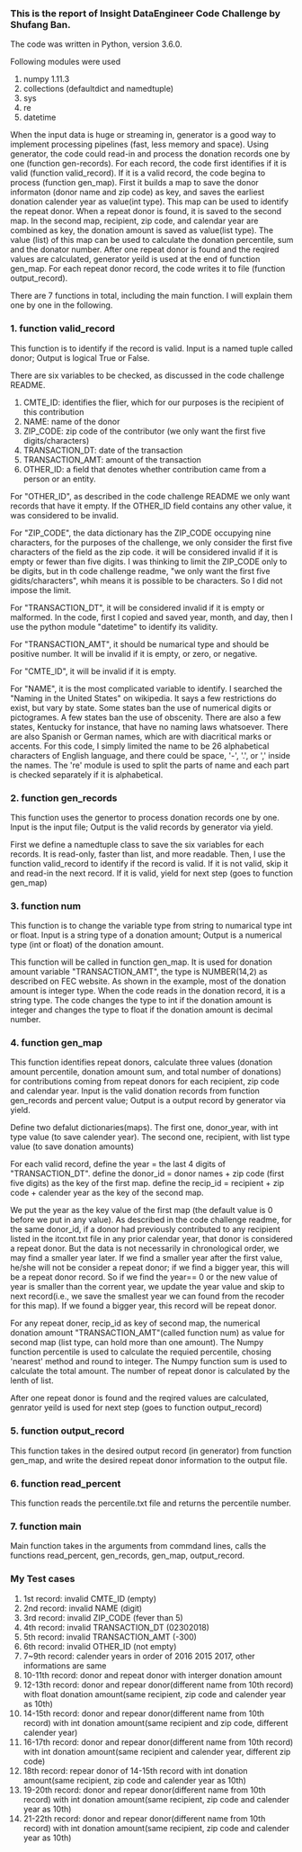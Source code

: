 ### This is the report of Insight DataEngineer Code Challenge by Shufang Ban.

The code was written in Python, version 3.6.0.

Following modules were used
   1) numpy 1.11.3
   2) collections (defaultdict and namedtuple)
   3) sys
   4) re
   5) datetime
   
When the input data is huge or streaming in, generator is a good way to implement processing pipelines (fast, less memory and space).
Using generator, the code could read-in and process the donation records one by one (function gen-records). 
For each record, the code first identifies if it is valid (function valid_record).
If it is a valid record, the code begina to process (function gen_map).
First it builds a map to save the donor informaton (donor name and zip code) as key, and saves the earliest donation calender year as value(int type).
This map can be used to identify the repeat donor.
When a repeat donor is found, it is saved to the second map.
In the second map, recipient, zip code, and calendar year are combined as key, the donation amount is saved as value(list type).
The value (list) of this map can be used to calculate the donation percentile, sum and the donator number.
After one repeat donor is found and the reqired values are calculated, generator yeild is used at the end of function gen_map. 
For each repeat donor record, the code writes it to file (function output_record).

There are 7 functions in total, including the main function. I will explain them one by one in the following.
 

### 1. function valid_record

   This function is to identify if the record is valid. 
   Input is a named tuple called donor; Output is logical True or False.
   
   There are six variables to be checked, as discussed in the code challenge README.
   1) CMTE_ID: identifies the flier, which for our purposes is the recipient of this contribution
   2) NAME: name of the donor
   3) ZIP_CODE: zip code of the contributor (we only want the first five digits/characters)
   4) TRANSACTION_DT: date of the transaction
   5) TRANSACTION_AMT: amount of the transaction
   6) OTHER_ID: a field that denotes whether contribution came from a person or an entity. 
   
   For "OTHER_ID", as described in the code challenge README we only want records that have it empty. If the OTHER_ID field contains any other value, it was considered to be invalid.
   
   For "ZIP_CODE", the data dictionary has the ZIP_CODE occupying nine characters, for the purposes of the challenge, we only consider the first five characters of the field as the zip code. it will be considered invalid if it is empty or fewer than five digits. I was thinking to limit the ZIP_CODE only to be digits, but in th code challenge readme, "we only want the first five gidits/characters", whih means it is possible to be characters. So I did not impose the limit.
   
   For "TRANSACTION_DT",  it will be considered invalid if it is empty or malformed. In the code, first I copied and saved year, month, and day, then I use the python module "datetime" to identify its validity. 
   
   For "TRANSACTION_AMT", it should be numarical type and should be positive number. It will be invalid if it is empty, or zero, or negative.
   
   For "CMTE_ID", it will be invalid if it is empty.
   
   For "NAME", it is the most complicated variable to identify. I searched the "Naming in the United States" on wikipedia. It says a few restrictions do exist, but vary by state. Some states ban the use of numerical digits or pictogrames. A few states ban the use of obscenity. There are also a few states, Kentucky for instance, that have no naming laws whatsoever. There are also Spanish or German names, which are with diacritical marks or accents. For this code, I simply limited the name to be 26 alphabetical characters of English language, and there could be space, '-', '.', or ',' inside the names. The 're' module is used to split the parts of name and each part is checked separately if it is alphabetical. 


### 2. function gen_records

   This function uses the genertor to process donation records one by one.
   Input is the input file; Output is the valid records by generator via yield. 
   
   First we define a namedtuple class to save the six variables for each records. 
   It is read-only, faster than list, and more readable.
   Then, I use the function valid_record to identify if the record is valid. 
   If it is not valid, skip it and read-in the next record. 
   If it is valid, yield for next step (goes to function gen_map) 
    
### 3. function num

   This function is to change the variable type from string to numarical type int or float.
   Input is a string type of a donation amount; Output is a numerical type (int or float) of the donation amount.
   
   This function will be called in function gen_map. 
   It is used for donation amount variable "TRANSACTION_AMT", the type is NUMBER(14,2) as described on FEC website. 
   As shown in the example, most of the donation amount is integer type. 
   When the code reads in the donation record, it is a string type. 
   The code changes the type to int if the donation amount is integer and changes the type to float if the donation amount is decimal number.

### 4. function gen_map
   
   This function identifies repeat donors, calculate three values (donation amount percentile, donation amount sum, and total number of donations) for contributions coming from repeat donors for each recipient, zip code and calendar year.
   Input is the valid donation records from function gen_records and percent value; Output is a output record by generator via yield.
   
   Define two defalut dictionaries(maps). 
   The first one, donor_year, with int type value (to save calender year).
   The second one, recipient, with list type value (to save donation amounts) 
   
   For each valid record, 
   define the year = the last 4 digits of "TRANSACTION_DT". 
   define the donor_id = donor names + zip code (first five digits) as the key of the first map. 
   define the recip_id = recipient + zip code + calender year as the key of the second map. 
   
   We put the year as the key value of the first map (the default value is 0 before we put in any value). 
   As described in the code challenge readme, for the same donor_id,  if a donor had previously contributed to any recipient listed in the itcont.txt file in any prior calendar year, that donor is considered a repeat donor. But the data is not necessarily in chronological order, we may find a smaller year later. If we find a smaller year after the first value, he/she will not be consider a repeat donor; if we find a bigger year, this will be a repeat donor record. 
   So if we find the year== 0 or the new value of year is smaller than the corrent year, we update the year value and skip to next record(i.e., we save the smallest year we can found from the recoder for this map). If we found a bigger year, this record will be repeat donor. 
   
   For any repeat doner, recip_id as key of second map, the numerical donation amount "TRANSACTION_AMT"(called function num) as value for second map (list type, can hold more than one amount).
   The Numpy function percentile is used to calculate the requied percentile, chosing 'nearest' method and round to integer.
   The Numpy function sum is used to calculate the total amount.
   The number of repeat donor is calculated by the lenth of list.
   
   After one repeat donor is found and the reqired values are calculated, genrator yeild is used for next step (goes to function output_record)

### 5. function output_record

   This function takes in the desired output record (in generator) from function gen_map, and write the desired repeat donor information to the output file.

### 6. function read_percent

   This function reads the percentile.txt file and returns the percentile number.

### 7. function main

   Main function takes in the arguments from commdand lines, calls the functions read_percent, gen_records, gen_map, output_record.


   
### My Test cases

   1) 1st record: invalid CMTE_ID (empty)
   2) 2nd record: invalid NAME (digit)
   3) 3rd record: invalid ZIP_CODE (fever than 5)
   4) 4th record: invalid TRANSACTION_DT (02302018)
   5) 5th record: invalid TRANSACTION_AMT (-300)
   6) 6th record: invalid OTHER_ID (not empty)
   7) 7~9th record: calender years in order of 2016 2015 2017, other informations are same
   8) 10-11th record: donor and repeat donor with interger donation amount
   9) 12-13th record: donor and repear donor(different name from 10th record) with float donation amount(same recipient, zip code and calender year as 10th)
   10) 14-15th record: donor and repear donor(different name from 10th record) with int donation amount(same recipient and zip code, different calender year)
   11) 16-17th record: donor and repear donor(different name from 10th record) with int donation amount(same recipient and calender year, different zip code)
   12) 18th record:              repear donor of 14-15th record with int donation amount(same recipient, zip code and calender year as 10th)
   13) 19-20th record: donor and repear donor(different name from 10th record) with int donation amount(same recipient, zip code and calender year as 10th)
   14) 21-22th record: donor and repear donor(different name from 10th record) with int donation amount(same recipient, zip code and calender year as 10th)
   
   

